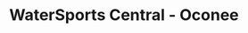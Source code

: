 ---
title: "WaterSports Central - Oconee"
url: /greensboro/watersports-central-oconee/
shop: boat
---